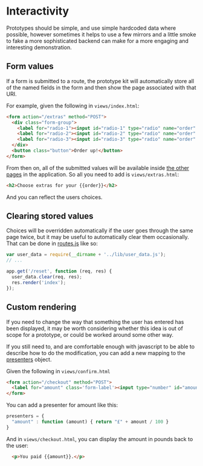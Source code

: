 # Interactivity

Prototypes should be simple, and use simple hardcoded data where possible, however sometimes it helps to use a few mirrors and a little smoke to fake a more sophisticated backend can make for a more engaging and interesting demonstration.

## Form values

If a form is submitted to a route, the prototype kit will automatically store all of the named fields in the form and then show the page associated with that URI.

For example, given the following in `views/index.html`:

```html
<form action="/extras" method="POST">
  <div class="form-group">
    <label for="radio-1"><input id="radio-1" type="radio" name="order" value="Sausage, egg and chips" checked="true"></input>Sausage, egg and chips</label>
    <label for="radio-2"><input id="radio-2" type="radio" name="order" value="Bacon roll"></input>Bacon roll</label>
    <label for="radio-3"><input id="radio-3" type="radio" name="order" value="Jam and Toast"></input>Jam and toast</label>
  </div>
  <button class="button">Order up!</button>
</form>
```

From then on, all of the submitted values will be available inside [the other pages](making-pages) in the application. So all you need to add is `views/extras.html`:

```html
<h2>Choose extras for your {{order}}</h2>
```

And you can reflect the users choices.

## Clearing stored values

Choices will be overridden automatically if the user goes through the same page twice, but it may be useful to automatically clear them occasionally. That can be done in [routes.js](../app/routes.js) like so:

```javascript
var user_data = require(__dirname + '../lib/user_data.js');
// ...

app.get('/reset', function (req, res) {
  user_data.clear(req, res);
  res.render('index');
});

```

## Custom rendering

If you need to change the way that something the user has entered has been displayed, it may be worth considering whether this idea is out of scope for a prototype, or could be worked around some other way.

If you still need to, and are comfortable enough with javascript to be able to describe how to do the modification, you can add a new mapping to the [presenters](../app/presenters.js) object.

Given the following in `views/confirm.html`

```html
<form action="/checkout" method="POST">
  <label for="amount" class='form-label'><input type="number" id="amount" name="amount"></input> pennies</label>
</form>
```

You can add a presenter for amount like this:

```javascript
presenters = {
  "amount" : function (amount) { return "£" + amount / 100 }
}
```

And in `views/checkout.html`, you can display the amount in pounds back to the user:

```html
  <p>You paid {{amount}}.</p>
```
